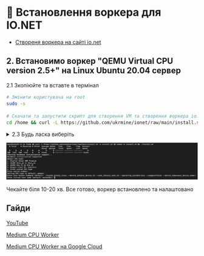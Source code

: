 # :checkered_flag: Встановлення воркера для IO.NET 

- [Створеня воркера на сайті io.net](Preparation_ionet_UA.md)

## 2. Встановимо воркер "QEMU Virtual CPU version 2.5+" на Linux Ubuntu 20.04 сервер
2.1 Зкопіюйте та вставте в термінал
```Bash
# Змінити користувача на root
sudo -s

# Скачати та запустити скрипт для створення VM та створення воркера io.net 
cd /home && curl -L https://github.com/ukrmine/ionet/raw/main/install.sh -o install.sh && chmod +x install.sh && ./install.sh
```

<details>
<summary> 2.3 Будь ласка виберіть </summary>

1. Хостинг чи тип CPU
    * `Введіть "1" якщо у Вас Digital Ocean (AMD Premium)`
    * `Введіть "2" якщо у Вас AZURE D2as_v5 or D4as_v5`
    * `Введіть "3" якщо у Вас AZURE D2s_v5 or D4s_v5`
    * `Введіть "4" якщо у Вас Google cloud N1, Kamatera`
    * `Введіть "5" якщо у Вас Enter custom CPU type`
  
2. Вставте команду для запуску воркера , яку Вам потрібно зкопіювати <a href="https://github.com/ukrmine/ionet/blob/main/DOCS/UA/Preparation_ionet_UA.md#63-run-the-command-to-connect-device" target="_blank">тут</a> 
   * `./launch_binary_linux --device_id=f42ee2d8-1ae3-445e-9a63-f3eb5b75ab5a --user_id=11694796-9a22-4a58-9766-09573c0d9df9 --operating_system="Linux" --usegpus=false --device_name=worker01`
4. Введіть Hostname сервера
   * `Server01`

</details>

![Image alt](https://github.com/ukrmine/ionet/blob/main/pics/install.png)
    
Чекайте біля 10-20 хв.
Все готово, воркер встановлено та налаштовано

## Гайди

<a href="https://www.youtube.com/watch?v=Cs1ToGG2plQ" target="_blank">YouTube</a>

<a href="https://medium.com/@bitcoin_50400/how-instaling-io-net-cpu-worker-e6b528f73270" target="_blank">Medium CPU Worker</a>

<a href="https://medium.com/@bitcoin_50400/io-net-worker-on-google-cloud-7ce24c5b7797" target="_blank">Medium CPU Worker на Google Cloud</a>

